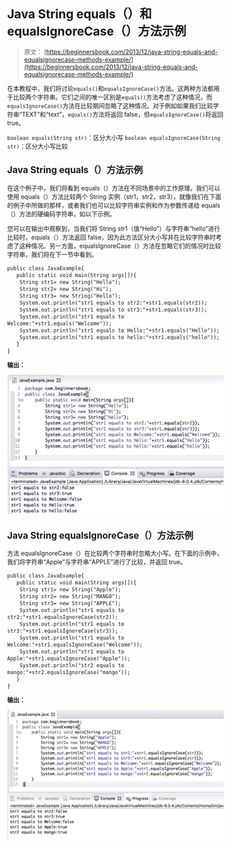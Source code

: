 # Java String equals（）和 equalsIgnoreCase（）方法示例

> 原文： [https://beginnersbook.com/2013/12/java-string-equals-and-equalsignorecase-methods-example/](https://beginnersbook.com/2013/12/java-string-equals-and-equalsignorecase-methods-example/)

在本教程中，我们将讨论`equals()`和`equalsIgnoreCase()`方法。这两种方法都用于比较两个字符串。它们之间的唯一区别是`equals()`方法考虑了这种情况，而`equalsIgnoreCase()`方法在比较期间忽略了这种情况。对于例如如果我们比较字符串“TEXT”和“text”，`equals()`方法将返回 false，但`equalsIgnoreCase()`将返回 true。

`boolean equals(String str)`：区分大小写
`boolean equalsIgnoreCase(String str)`：区分大小写比较

## Java String equals（）方法示例

在这个例子中，我们将看到 equals（）方法在不同场景中的工作原理。我们可以使用 equals（）方法比较两个 String 实例（str1，str2，str3），就像我们在下面的例子中所做的那样，或者我们也可以比较字符串实例和作为参数传递给 equals（）方法的硬编码字符串，如以下示例。

您可以在输出中观察到，当我们将 String str1（值“Hello”）与字符串“hello”进行比较时，equals（）方法返回 false，因为此方法区分大小写并在比较字符串时考虑了这种情况。另一方面，equalsIgnoreCase（）方法在忽略它们的情况时比较字符串，我们将在下一节中看到。

```
public class JavaExample{
   public static void main(String args[]){
	String str1= new String("Hello");
	String str2= new String("Hi");
	String str3= new String("Hello");
	System.out.println("str1 equals to str2:"+str1.equals(str2));
	System.out.println("str1 equals to str3:"+str1.equals(str3));
	System.out.println("str1 equals to Welcome:"+str1.equals("Welcome"));
	System.out.println("str1 equals to Hello:"+str1.equals("Hello"));
	System.out.println("str1 equals to hello:"+str1.equals("hello"));
   }
}

```

**输出：**

![Java equals method example](img/163176ec45ac8cd7a9350fced3d7a264.jpg)

## Java String equalsIgnoreCase（）方法示例

方法 equalsIgnoreCase（）在比较两个字符串时忽略大小写。在下面的示例中，我们将字符串“Apple”与字符串“APPLE”进行了比较，并返回 true。

```
public class JavaExample{
   public static void main(String args[]){
	String str1= new String("Apple");
	String str2= new String("MANGO");
	String str3= new String("APPLE");
	System.out.println("str1 equals to str2:"+str1.equalsIgnoreCase(str2));
	System.out.println("str1 equals to str3:"+str1.equalsIgnoreCase(str3));
	System.out.println("str1 equals to Welcome:"+str1.equalsIgnoreCase("Welcome"));
	System.out.println("str1 equals to Apple:"+str1.equalsIgnoreCase("Apple"));
	System.out.println("str2 equals to mango:"+str2.equalsIgnoreCase("mango"));
   }
}

```

**输出：**

![Java equalsIgnoreCase() method example](img/182cd1f4ec9a3dfb37336535875f385f.jpg)